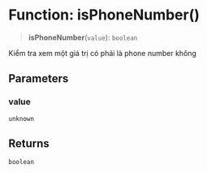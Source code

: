 # Function: isPhoneNumber()

> **isPhoneNumber**(`value`): `boolean`

Kiểm tra xem một giá trị có phải là phone number không

## Parameters

### value

`unknown`

## Returns

`boolean`
